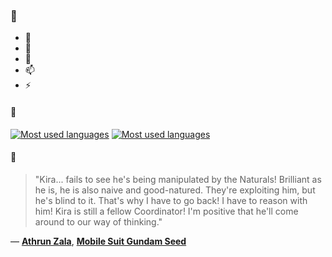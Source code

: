 ### 👋

- 🔭
- 🌱
- 💬
- 📫
- ⚡

#### 🧏

[![Most used languages](https://github-readme-stats-aynah.vercel.app/api/top-langs/?username=aynh&theme=solarized-dark&langs_count=6&layout=compact&hide_title=true)](https://github.com/anuraghazra/github-readme-stats#gh-dark-mode-only)
[![Most used languages](https://github-readme-stats-aynah.vercel.app/api/top-langs/?username=aynh&theme=solarized-light&langs_count=6&layout=compact&hide_title=true)](https://github.com/anuraghazra/github-readme-stats#gh-light-mode-only)

#### 💬

> "Kira... fails to see he's being manipulated by the Naturals! Brilliant as he is, he is also naive and good-natured. They're exploiting him, but he's blind to it. That's why I have to go back! I have to reason with him! Kira is still a fellow Coordinator! I'm positive that he'll come around to our way of thinking."

&mdash; [**Athrun Zala**](https://myanimelist.net/character.php?q=Athrun%20Zala&cat=character), [**Mobile Suit Gundam Seed**](https://myanimelist.net/search/all?q=Mobile%20Suit%20Gundam%20Seed&cat=all)
